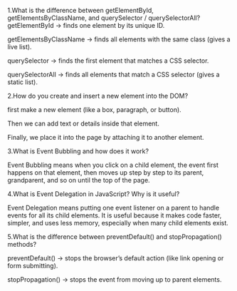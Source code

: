 1.What is the difference between getElementById, getElementsByClassName, and querySelector / querySelectorAll? 
getElementById → finds one element by its unique ID.

getElementsByClassName → finds all elements with the same class (gives a live list).

querySelector → finds the first element that matches a CSS selector.

querySelectorAll → finds all elements that match a CSS selector (gives a static list).

2.How do you create and insert a new element into the DOM?

 first make a new element (like a box, paragraph, or button).

Then we can add text or details inside that element.

Finally, we place it into the page by attaching it to another element.

3.What is Event Bubbling and how does it work?

Event Bubbling means when you click on a child element, the event first happens on that element, then moves up step by step to its parent, grandparent, and so on until the top of the page.

4.What is Event Delegation in JavaScript? Why is it useful?

Event Delegation means putting one event listener on a parent to handle events for all its child elements.
 It is useful because it makes code faster, simpler, and uses less memory, especially when many child elements exist.

 5.What is the difference between preventDefault() and stopPropagation() methods?

 preventDefault() → stops the browser’s default action (like link opening or form submitting).

stopPropagation() → stops the event from moving up to parent elements.
